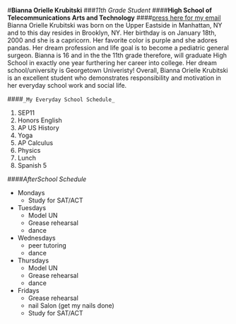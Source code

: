 #**Bianna Orielle Krubitski**
###_11th Grade Student_
####**High School of Telecommunications Arts and Technology**
####[press here for my email](biannak6288@hstat.org)
Bianna Orielle Krubitski was born on the Upper Eastside in Manhattan, NY and to this day resides in Brooklyn, NY. Her birthday is on January 18th, 2000 and she is a capricorn. Her favorite color is purple and she adores pandas. Her dream profession and life goal is to become a pediatric general surgeon. Bianna is 16 and in the the 11th grade therefore, will graduate High School in exactly one year furthering her career into college. Her dream school/university is Georgetown Univeristy! Overall, Bianna Orielle Krubitski is an excellent student who demonstrates responsibility and motivation in her everyday school work and social life.  


####`_My Everyday School Schedule_`
1. SEP11
2. Honors English 
3. AP US History 
4. Yoga 
5. AP Calculus 
6. Physics 
7. Lunch 
8. Spanish 5

####_AfterSchool Schedule_
* Mondays
    * Study for SAT/ACT
* Tuesdays
    * Model UN
    * Grease rehearsal
    * dance
* Wednesdays
    * peer tutoring
    * dance
* Thursdays
    * Model UN
    * Grease rehearsal
    * dance
* Fridays
    * Grease rehearsal
    * nail Salon (get my nails done)
    * Study for SAT/ACT
    